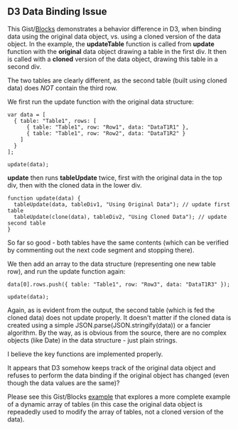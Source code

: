 ## D3 Data Binding Issue

This Gist/[Blocks](http://bl.ocks.org/boeric/8489eeaf21a5f75f3a07) demonstrates a behavior difference in D3, when binding data using the original data object, vs. using a cloned version of the data object. In the example, the **updateTable** function is called from **update** function with the **original** data object drawing a table in the first div. It then is called with a **cloned** version of the data object, drawing this table in a second div.

The two tables are clearly different, as the second table (built using cloned data) does *NOT* contain the third row.

We first run the update function with the original data structure:

```
var data = [
  { table: "Table1", rows: [
      { table: "Table1", row: "Row1", data: "DataT1R1" },
      { table: "Table1", row: "Row2", data: "DataT1R2" }
    ]
  }
];

update(data);
```

**update** then runs **tableUpdate** twice, first with the original data in the top div, then with the cloned data in the lower div.

```
function update(data) {
  tableUpdate(data, tableDiv1, "Using Original Data"); // update first table
  tableUpdate(clone(data), tableDiv2, "Using Cloned Data"); // update second table
}
```


So far so good - both tables have the same contents (which can be verified by commenting out the next code segment and stopping there). 

We then add an array to the data structure (representing one new table row), and run the update function again:

```
data[0].rows.push({ table: "Table1", row: "Row3", data: "DataT1R3" });

update(data);
```

Again, as is evident from the output, the second table (which is fed the cloned data) does not update properly. It doesn't matter if the cloned data is created using a simple JSON.parse(JSON.stringify(data)) or a fancier algorithm. By the way, as is obvious from the source, there are no complex objects (like Date) in the data structure - just plain strings.

I believe the key functions are implemented properly. 

It appears that D3 somehow keeps track of the original data object and refuses to perform the data binding if the original object has changed (even though the data values are the same)?

Please see this Gist/Blocks [example](http://bl.ocks.org/boeric/e16ad218bc241dfd2d6e) that explores a more complete example of a dynamic array of tables (in this case the original data object is repeadedly used to modify the array of tables, not a cloned version of the data).
